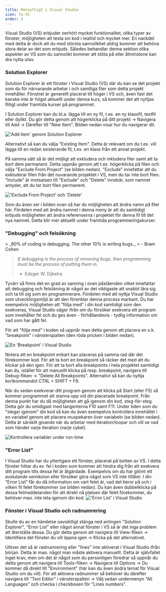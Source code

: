 ```yaml
---
title: Matnyttigt i Visual Studio
icon: fa-th
order: 3
---
```

Visual Studio (VS) erbjuder oerhört mycket funktionalitet, olika typer av fönster, möjligheten att testa sin kod i realtid och mycket mer. En nackdel med detta är dock att du med största sannolikhet aldrig kommer att behöva stora delar av det som erbjuds. Således behandlar denna sektion olika aspekter av VS som du sannolikt kommer att stöta på eller åtminstone kan dra nytta utav.

<h3>Solution Explorer</h3>
Solution Explorer är ett fönster i Visual Studio (VS) där du kan se det projekt som du för närvarande arbetar i och samtliga filer som detta projekt innehåller. Fönstret är generellt placerat till höger i VS och, även fast det kanske inte är högst aktuellt under denna kurs, så kommer det att nyttjas flitigt under framtida kurser på programmet.

I Solution Explorer kan du bl.a. lägga till en ny fil, t.ex. en ny klassfil, textfil eller dylikt. Du gör detta genom att högerklicka på ditt projekt -> Navigera till Add -> Därefter till "New Item". Bilden nedan visar hur du navigerar dit.

<img src="{{ '/Images/image6.png' | relative_url }}" alt="'Add item' genom Solution Explorer" class="image centered"/>

Alternativt så kan du välja "Existing Item". Detta är relevant om du t.ex. vill lägga till en redan existerande fil, t.ex. en klass från ett annat projekt.

På samma sätt så är det möjligt att exkludera och inkludera filer samt att ta bort dem permanent. Detta uppnås genom att t.ex. högerklicka på filen och välja "Exclude From Project" (se bilden nedan). "Exclude" innefattar att du exkluderar filen från det nuvarande projektet i VS, men du tar inte bort filen. "Include" är motsatsen till "Exclude" och "Delete" innebär, som namnet antyder, att du tar bort filen
permanent.

<img src="{{ '/Images/image9.png' | relative_url }}" alt="'Exclude From Project' och 'Delete'" class="image centered"/>

Som du även ser i bilden ovan så har du möjligheten att ändra namn på filer här. Fördelen med att ändra namnet i denna meny är att du samtidigt erbjuds möjligheten att ändra referenserna i projektet för denna fil till det nya namnet. Detta blir mer aktuellt under framtida programmeringskurser.

<h3>"Debugging" och felsökning</h3>
> _90% of coding is debugging. The other 10% is writing bugs._
> - Bram Cohen


> _If debugging is the process of removing bugs, then programming must be the process of putting them in._
> - Edsger W. Dijkstra

Tyvärr så finns det en grad av sanning i ovan påståenden vilket innefattar att debugging och felsökning är något av det viktigaste att snabbt lära sig och ta till sig som en programmerare. Fördelen med att nyttja Visual Studio som utvecklingsmiljö är att den förenklar denna process markant. Du har exempelvis möjligheten att "följa med" i din kod samtidigt som den exekveras, Visual Studio säger ifrån om du försöker exekvera ett program som innehåller fel och du ges även - förhållandevis - tydlig information om vad som har gått fel.

För att "följa med" i koden så uppnår man detta genom att placera en s.k. "breakpoint" i vänsterspalten (den röda pricken i bilden nedan).

<img src="{{ '/Images/image12.png' | relative_url }}" alt="En 'Breakpoint' i Visual Studio" class="image centered"/>

Notera att en breakpoint enbart kan placeras på samma rad där det förekommer kod. För att ta bort en breakpoint så räcker det med att du klickar på den igen. För att ta bort alla breakpoints i hela projektet samtidigt kan du, istället för att manuellt klicka på resp. breakpoint, navigera till Debug-fliken -> "Delete All Breakpoints". Alternativt så kan du nyttja kortkommandot CTRL + SHIFT + F9.

När du sedan exekverar ditt program genom att klicka på Start (eller F5) så kommer programmet att stanna upp vid din placerade breakpoint. Från denna punkt har du då möjligheten att gå igenom din kod, steg-för-steg. Detta gör du smidigast med tangenterna F10 samt
F11. Under tiden som du "stegar igenom" din kod så kan du även exempelvis kontrollera innehållet i en variabel genom att placera muspekaren över variabeln (se bilden nedan). Detta är särskilt givande när du arbetar med iteration/loopar och vill se vad som händer varje iteration (varje cykel).

<img src="{{ '/Images/image3.png' | relative_url }}" alt="Kontrollera variabler under run-time" class="image centered"/>

<h3>"Error List"</h3>
I Visual Studio har du ytterligare ett fönster, placerat på botten av VS. I detta fönster hittar du ev. fel i koden som kommer att hindra dig från att exekvera ditt program tills dessa fel är åtgärdade. Exempelvis om du har glömt ett avslutande semikolon eller försöker göra något som VS inte tillåter. I din "Error List" får du då information om vart felet är, vad det beror på och i vilken fil
felet förekommer (se bilden nedan). Du kan även dubbelklicka på dessa felmeddelanden för att direkt nå platsen där felet förekommer, du behöver mao. inte leta igenom din kod.

<img src="{{ '/Images/image10.png' | relative_url }}" alt="'Error List' i Visual Studio" class="image centered"/>

<h3>Fönster i Visual Studio och radnumrering</h3>
Skulle du av en händelse oavsiktligt stänga ned antingen "Solution Explorer", "Error List" eller något annat fönster i VS så är det inga problem att återställa dessa. Du gör detta genom att navigera till View-fliken -> Identifiera det fönster du vill öppna igen -> Klicka på det alternativet.

Utöver det så är radnumrering eller "lines" inte aktiverat i Visual Studio ifrån början. Detta är mao. något man måste aktivera manuellt. Detta är självfallet inget krav, men om det är något som du personligen föredrar så uppnår du detta genom att navigera till Tools-fliken -> Navigera till Options -> Du kommer då direkt till "Environment" (här kan du även ändra temat för Visual Studio om du vill). För att aktivera radnummer så behöver du därefter navigera till "Text Editor" i vänsterspalten -> Välj sedan undermenyn "All Languages" och checka i checkboxen för "Lines numbers".
